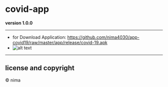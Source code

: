 # covid-app

**version 1.0.0**

---
- for Download Application: https://github.com/nima4030/app-covid19/raw/master/app/release/covid-19.apk 
- ![alt text](https://github.com/nima4030/covid19_app/blob/art/Screenshot_20211212-054748.png?raw=true)
---
## license and copyright
© nima

